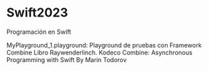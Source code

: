 # Swift2023
Programación en Swift

MyPlayground_1.playground:
Playground de pruebas con Framework Combine
Libro Raywenderlinch. Kodeco
Combine: Asynchronous Programming with Swift
By Marin Todorov



